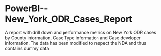 # PowerBI--New_York_ODR_Cases_Report
 A report with drill down and performance metrics on New York ODR cases by County information, Case Type information and Case developer information. The data has been modified to respect the NDA and thus contains dummy data
